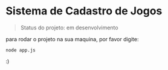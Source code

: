 # Sistema de Cadastro de Jogos

> Status do projeto: em desenvolvimento

para rodar o projeto na sua maquina, por favor digite:

```
node app.js
```
:) 